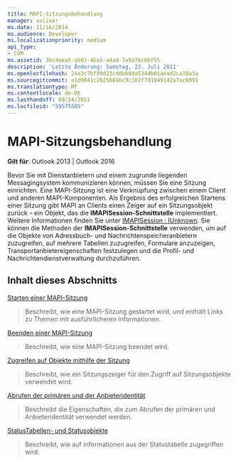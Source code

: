 ```yaml
---
title: MAPI-Sitzungsbehandlung
manager: soliver
ms.date: 11/16/2014
ms.audience: Developer
ms.localizationpriority: medium
api_type:
- COM
ms.assetid: 3bc4aea5-ab01-4ba5-a4ad-7a9a76c6bf55
description: 'Letzte Änderung: Samstag, 23. Juli 2011'
ms.openlocfilehash: 24a3c7bf89d23cddb6dda5344b01aead2ca38a3a
ms.sourcegitcommit: a1d9041c20256616c9c183f7d1049142a7ac6991
ms.translationtype: MT
ms.contentlocale: de-DE
ms.lasthandoff: 09/24/2021
ms.locfileid: "59575505"
---
```

# <a name="mapi-session-handling"></a>MAPI-Sitzungsbehandlung

  
  
**Gilt für**: Outlook 2013 | Outlook 2016 
  
Bevor Sie mit Dienstanbietern und einem zugrunde liegenden Messagingsystem kommunizieren können, müssen Sie eine Sitzung einrichten. Eine MAPI-Sitzung ist eine Verknüpfung zwischen einem Client und anderen MAPI-Komponenten. Als Ergebnis des erfolgreichen Startens einer Sitzung gibt MAPI an Clients einen Zeiger auf ein Sitzungsobjekt zurück – ein Objekt, das die **IMAPISession-Schnittstelle** implementiert. Weitere Informationen finden Sie unter [IMAPISession : IUnknown](imapisessioniunknown.md). Sie können die Methoden der **IMAPISession-Schnittstelle** verwenden, um auf die Objekte von Adressbuch- und Nachrichtenspeicheranbietern zuzugreifen, auf mehrere Tabellen zuzugreifen, Formulare anzuzeigen, Transportanbietereigenschaften festzulegen und die Profil- und Nachrichtendienstverwaltung durchzuführen. 
  
## <a name="in-this-section"></a>Inhalt dieses Abschnitts

[Starten einer MAPI-Sitzung](starting-a-mapi-session.md)
  
> Beschreibt, wie eine MAPI-Sitzung gestartet wird, und enthält Links zu Themen mit ausführlicheren Informationen.
    
[Beenden einer MAPI-Sitzung](ending-a-mapi-session.md)
  
> Beschreibt, wie eine MAPI-Sitzung beendet wird.
    
[Zugreifen auf Objekte mithilfe der Sitzung](accessing-objects-by-using-the-session.md)
  
> Beschreibt, wie ein Sitzungszeiger für den Zugriff auf Sitzungsobjekte verwendet wird.
    
[Abrufen der primären und der Anbieteridentität](retrieving-primary-and-provider-identity.md)
  
> Beschreibt die Eigenschaften, die zum Abrufen der primären und Anbieteridentität verwendet werden.
    
[StatusTabellen- und Statusobjekte](status-table-and-status-objects.md)
  
> Beschreibt, wie auf Informationen aus der Statustabelle zugegriffen wird.
    

